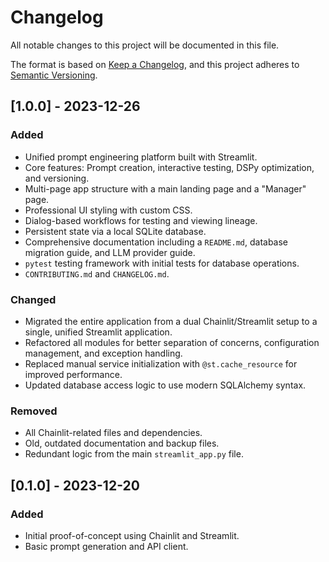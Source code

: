 # Changelog

All notable changes to this project will be documented in this file.

The format is based on [Keep a Changelog](https://keepachangelog.com/en/1.0.0/),
and this project adheres to [Semantic Versioning](https://semver.org/spec/v2.0.0.html).

## [1.0.0] - 2023-12-26

### Added
- Unified prompt engineering platform built with Streamlit.
- Core features: Prompt creation, interactive testing, DSPy optimization, and versioning.
- Multi-page app structure with a main landing page and a "Manager" page.
- Professional UI styling with custom CSS.
- Dialog-based workflows for testing and viewing lineage.
- Persistent state via a local SQLite database.
- Comprehensive documentation including a `README.md`, database migration guide, and LLM provider guide.
- `pytest` testing framework with initial tests for database operations.
- `CONTRIBUTING.md` and `CHANGELOG.md`.

### Changed
- Migrated the entire application from a dual Chainlit/Streamlit setup to a single, unified Streamlit application.
- Refactored all modules for better separation of concerns, configuration management, and exception handling.
- Replaced manual service initialization with `@st.cache_resource` for improved performance.
- Updated database access logic to use modern SQLAlchemy syntax.

### Removed
- All Chainlit-related files and dependencies.
- Old, outdated documentation and backup files.
- Redundant logic from the main `streamlit_app.py` file.

## [0.1.0] - 2023-12-20

### Added
- Initial proof-of-concept using Chainlit and Streamlit.
- Basic prompt generation and API client. 